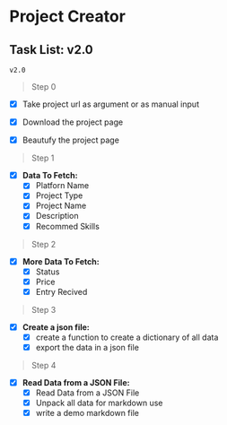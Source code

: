 # Project Creator

## Task List: v2.0

`v2.0`

> Step 0
- [x] Take project url as argument or as manual input
- [x] Download the project page
- [x] Beautufy the project page


> Step 1

- [x] **Data To Fetch:**
  - [x] Platforn Name
  - [x] Project Type
  - [x] Project Name
  - [x] Description
  - [x] Recommed Skills

> Step 2

- [x] **More Data To Fetch:**
  - [x] Status
  - [x] Price
  - [x] Entry Recived

> Step 3

- [x] **Create a json file:**
  - [x] create a function to create a dictionary of all data
  - [x] export the data in a json file

> Step 4

- [x] **Read Data from a JSON File:**
  - [x] Read Data from a JSON File
  - [x] Unpack all data for markdown use
  - [x] write a demo markdown file